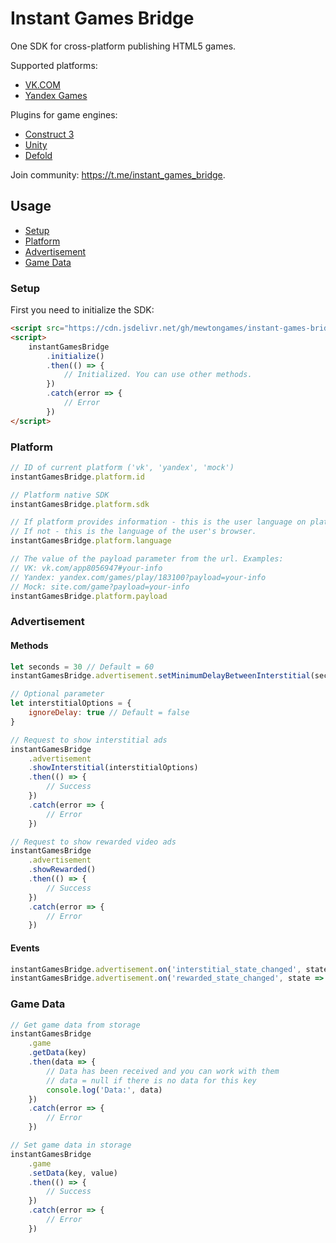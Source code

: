 # Instant Games Bridge
One SDK for cross-platform publishing HTML5 games.

Supported platforms:
+ [VK.COM](https://vk.com)
+ [Yandex Games](https://yandex.com/games/)

Plugins for game engines:
+ [Construct 3](https://github.com/mewtongames/instant-games-bridge-construct)
+ [Unity](https://github.com/mewtongames/instant-games-bridge-unity)
+ [Defold](https://github.com/mewtongames/instant-games-bridge-defold)

Join community: https://t.me/instant_games_bridge.

## Usage
+ [Setup](#setup)
+ [Platform](#platform)
+ [Advertisement](#advertisement)
+ [Game Data](#game-data)

### Setup
First you need to initialize the SDK:
```html
<script src="https://cdn.jsdelivr.net/gh/mewtongames/instant-games-bridge@1.1.0/dist/instant-games-bridge.js"></script>
<script>
    instantGamesBridge
        .initialize()
        .then(() => {
            // Initialized. You can use other methods.
        })
        .catch(error => {
            // Error
        })
</script>
```

### Platform
```js
// ID of current platform ('vk', 'yandex', 'mock')
instantGamesBridge.platform.id

// Platform native SDK
instantGamesBridge.platform.sdk

// If platform provides information - this is the user language on platform. 
// If not - this is the language of the user's browser.
instantGamesBridge.platform.language

// The value of the payload parameter from the url. Examples:
// VK: vk.com/app8056947#your-info
// Yandex: yandex.com/games/play/183100?payload=your-info
// Mock: site.com/game?payload=your-info
instantGamesBridge.platform.payload
```

### Advertisement
#### Methods
```js
let seconds = 30 // Default = 60
instantGamesBridge.advertisement.setMinimumDelayBetweenInterstitial(seconds)

// Optional parameter
let interstitialOptions = {
    ignoreDelay: true // Default = false
}

// Request to show interstitial ads
instantGamesBridge
    .advertisement
    .showInterstitial(interstitialOptions)
    .then(() => {
        // Success
    })
    .catch(error => {
        // Error
    })

// Request to show rewarded video ads
instantGamesBridge
    .advertisement
    .showRewarded()
    .then(() => {
        // Success
    })
    .catch(error => {
        // Error
    })
```
#### Events
```js
instantGamesBridge.advertisement.on('interstitial_state_changed', state => console.log('Interstitial state:', state))
instantGamesBridge.advertisement.on('rewarded_state_changed', state => console.log('Rewarded state:', state))
```
### Game Data
```js
// Get game data from storage
instantGamesBridge
    .game
    .getData(key)
    .then(data => {
        // Data has been received and you can work with them
        // data = null if there is no data for this key
        console.log('Data:', data)
    })
    .catch(error => {
        // Error
    })

// Set game data in storage
instantGamesBridge
    .game
    .setData(key, value)
    .then(() => {
        // Success
    })
    .catch(error => {
        // Error
    })
```